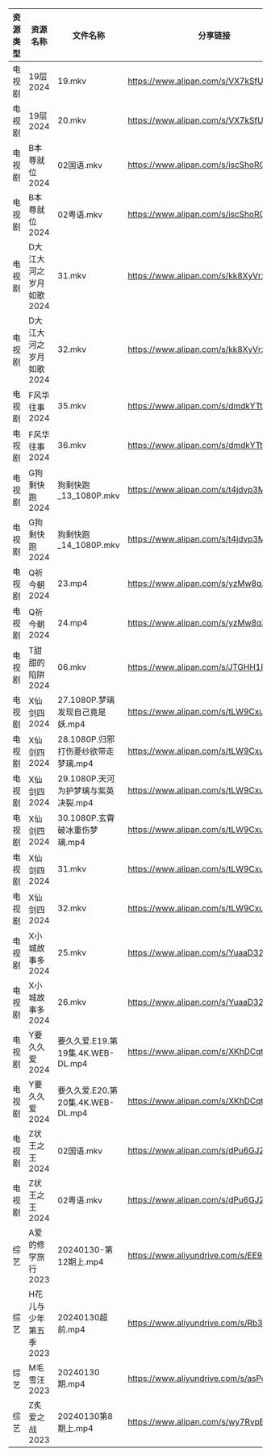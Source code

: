 | 资源类型 | 资源名称           | 文件名称                        | 分享链接                                      | 更新时间                |
| ---- | -------------- | --------------------------- | ----------------------------------------- | ------------------- |
| 电视剧  | 19层2024        | 19.mkv                      | https://www.alipan.com/s/VX7kSfUrC77      | 2024-01-31 08:38:04 |
| 电视剧  | 19层2024        | 20.mkv                      | https://www.alipan.com/s/VX7kSfUrC77      | 2024-01-31 08:38:03 |
| 电视剧  | B本尊就位2024      | 02国语.mkv                    | https://www.alipan.com/s/iscShoRGDMu      | 2024-01-31 08:38:07 |
| 电视剧  | B本尊就位2024      | 02粤语.mkv                    | https://www.alipan.com/s/iscShoRGDMu      | 2024-01-31 08:38:07 |
| 电视剧  | D大江大河之岁月如歌2024 | 31.mkv                      | https://www.alipan.com/s/kk8XyVrxQx8      | 2024-01-31 08:38:10 |
| 电视剧  | D大江大河之岁月如歌2024 | 32.mkv                      | https://www.alipan.com/s/kk8XyVrxQx8      | 2024-01-31 08:38:10 |
| 电视剧  | F风华往事2024      | 35.mkv                      | https://www.alipan.com/s/dmdkYTtDwPZ      | 2024-01-31 08:38:16 |
| 电视剧  | F风华往事2024      | 36.mkv                      | https://www.alipan.com/s/dmdkYTtDwPZ      | 2024-01-31 08:38:16 |
| 电视剧  | G狗剩快跑2024      | 狗剩快跑_13_1080P.mkv           | https://www.alipan.com/s/t4jdvp3MKp5      | 2024-01-31 00:05:15 |
| 电视剧  | G狗剩快跑2024      | 狗剩快跑_14_1080P.mkv           | https://www.alipan.com/s/t4jdvp3MKp5      | 2024-01-31 00:05:14 |
| 电视剧  | Q祈今朝2024       | 23.mp4                      | https://www.alipan.com/s/yzMw8qZ1iup      | 2024-01-31 08:38:20 |
| 电视剧  | Q祈今朝2024       | 24.mp4                      | https://www.alipan.com/s/yzMw8qZ1iup      | 2024-01-31 08:38:19 |
| 电视剧  | T甜甜的陷阱2024     | 06.mkv                      | https://www.alipan.com/s/JTGHH1RF4yq      | 2024-01-31 08:38:25 |
| 电视剧  | X仙剑四2024       | 27.1080P.梦璃发现自己竟是妖.mp4      | https://www.alipan.com/s/tLW9CxuudoU      | 2024-01-31 08:38:30 |
| 电视剧  | X仙剑四2024       | 28.1080P.归邪打伤菱纱欲带走梦璃.mp4    | https://www.alipan.com/s/tLW9CxuudoU      | 2024-01-31 08:38:30 |
| 电视剧  | X仙剑四2024       | 29.1080P.天河为护梦璃与紫英决裂.mp4    | https://www.alipan.com/s/tLW9CxuudoU      | 2024-01-31 08:38:29 |
| 电视剧  | X仙剑四2024       | 30.1080P.玄霄破冰重伤梦璃.mp4       | https://www.alipan.com/s/tLW9CxuudoU      | 2024-01-31 08:38:29 |
| 电视剧  | X仙剑四2024       | 31.mkv                      | https://www.alipan.com/s/tLW9CxuudoU      | 2024-01-31 08:38:28 |
| 电视剧  | X仙剑四2024       | 32.mkv                      | https://www.alipan.com/s/tLW9CxuudoU      | 2024-01-31 08:38:28 |
| 电视剧  | X小城故事多2024     | 25.mkv                      | https://www.alipan.com/s/YuaaD324rdg      | 2024-01-31 08:38:33 |
| 电视剧  | X小城故事多2024     | 26.mkv                      | https://www.alipan.com/s/YuaaD324rdg      | 2024-01-31 08:38:32 |
| 电视剧  | Y要久久爱2024      | 要久久爱.E19.第19集.4K.WEB-DL.mp4 | https://www.alipan.com/s/XKhDCqtFDft      | 2024-01-31 00:05:28 |
| 电视剧  | Y要久久爱2024      | 要久久爱.E20.第20集.4K.WEB-DL.mp4 | https://www.alipan.com/s/XKhDCqtFDft      | 2024-01-31 00:05:28 |
| 电视剧  | Z状王之王2024      | 02国语.mkv                    | https://www.alipan.com/s/dPu6GJ2JtTC      | 2024-01-31 08:38:36 |
| 电视剧  | Z状王之王2024      | 02粤语.mkv                    | https://www.alipan.com/s/dPu6GJ2JtTC      | 2024-01-31 08:38:35 |
| 综艺   | A爱的修学旅行2023    | 20240130-第12期上.mp4          | https://www.aliyundrive.com/s/EE9WNi94Ftz | 2024-01-31 00:05:39 |
| 综艺   | H花儿与少年第五季2023  | 20240130超前.mp4              | https://www.aliyundrive.com/s/Rb3k2hgSjHJ | 2024-01-31 00:05:51 |
| 综艺   | M毛雪汪2023       | 20240130期.mp4               | https://www.aliyundrive.com/s/asPqfgPRqAg | 2024-01-31 00:06:05 |
| 综艺   | Z炙爱之战2023      | 20240130第8期上.mp4            | https://www.alipan.com/s/wy7RvpBvLX7      | 2024-01-31 00:06:45 |

